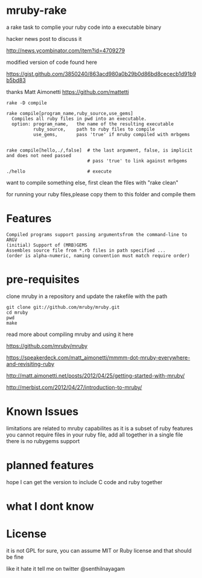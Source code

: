 mruby-rake
==========

a rake task to complie your ruby code into a executable binary

hacker news post to discuss it

http://news.ycombinator.com/item?id=4709279


modified version of code found here

https://gist.github.com/3850240/863acd980a0b29b0d86bd8cececb1d91b9b5bd83

thanks Matt Aimonetti
https://github.com/mattetti




    rake -D compile

    rake compile[program_name,ruby_source,use_gems]
      Compiles all ruby files in pwd into an executable.
      option: program_name,   the name of the resulting executable
              ruby_source,    path to ruby files to compile
    	      use_gems,       pass 'true' if mruby compiled with mrbgems


    rake compile[hello,./,false]  # the last argument, false, is implicit and does not need passed
                                  # pass 'true' to link against mrbgems

    ./hello                       # execute


want to compile something else, first clean the files with "rake clean"

for running your ruby files,please copy them to this folder and compile them


Features 
===============
    Compiled programs support passing argumentsfrom the command-line to ARGV
    (initial) Support of (MRB)GEMS
    Assembles source file from *.rb files in path specified ...
    (order is alpha-numeric, naming convention must match require order)


pre-requisites
===============


clone mruby in a repository and update the rakefile with the path

    git clone git://github.com/mruby/mruby.git
    cd mruby
    pwd
    make

read more about compiling mruby and using it here

https://github.com/mruby/mruby

https://speakerdeck.com/matt_aimonetti/mmmm-dot-mruby-everywhere-and-revisiting-ruby

http://matt.aimonetti.net/posts/2012/04/25/getting-started-with-mruby/

http://merbist.com/2012/04/27/introduction-to-mruby/



Known Issues
============

limitations are related to mruby capabilites as it is a subset of ruby features
you cannot require files in your ruby file, add all together in a single file
there is no rubygems support



planned features
================

hope I can get the version to include C code and ruby together



what I dont know
================




License
========

it is not GPL for sure, you can assume MIT or Ruby license and that should be fine


like it hate it tell me on twitter @senthilnayagam

